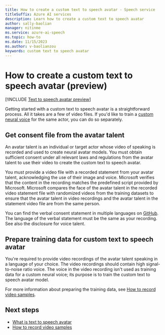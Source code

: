 ```yaml
---
title: How to create a custom text to speech avatar - Speech service
titleSuffix: Azure AI services
description: Learn how to create a custom text to speech avatar
author: sally-baolian
manager: nitinme
ms.service: azure-ai-speech
ms.topic: how-to
ms.date: 11/15/2023
ms.author: v-baolianzou
keywords: custom text to speech avatar 
---
```


# How to create a custom text to speech avatar (preview)

[!INCLUDE [Text to speech avatar preview](../includes/text-to-speech-avatar-preview.md)]

Getting started with a custom text to speech avatar is a straightforward process. All it takes are a few of video files. If you'd like to train a [custom neural voice](../custom-neural-voice.md) for the same actor, you can do so separately.

## Get consent file from the avatar talent

An avatar talent is an individual or target actor whose video of speaking is recorded and used to create neural avatar models. You must obtain sufficient consent under all relevant laws and regulations from the avatar talent to use their video to create the custom text to speech avatar.

You must provide a video file with a recorded statement from your avatar talent, acknowledging the use of their image and voice. Microsoft verifies that the content in the recording matches the predefined script provided by Microsoft. Microsoft compares the face of the avatar talent in the recorded video statement file with randomized videos from the training datasets to ensure that the avatar talent in video recordings and the avatar talent in the statement video file are from the same person.

You can find the verbal consent statement in multiple languages on [GitHub](https://github.com/Azure-Samples/cognitive-services-speech-sdk/blob/master/sampledata/customavatar/verbal-statement-all-locales.txt). The language of the verbal statement must be the same as your recording. See also the disclosure for voice talent.

## Prepare training data for custom text to speech avatar

You're required to provide video recordings of the avatar talent speaking in a language of your choice. The video recordings should contain high signal-to-noise ratio voice. The voice in the video recording isn't used as training data for a custom neural voice; its purpose is to train the custom text to speech avatar model.

For more information about preparing the training data, see [How to record video samples](custom-avatar-record-video-samples.md).

## Next steps

* [What is text to speech avatar](what-is-text-to-speech-avatar.md)
* [How to record video samples](custom-avatar-record-video-samples.md)

